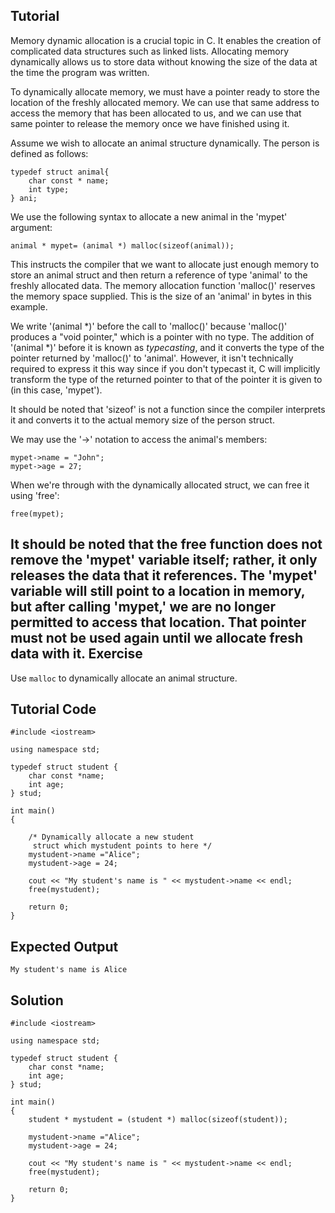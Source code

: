 Tutorial
--------

Memory dynamic allocation is a crucial topic in C. It enables the creation of complicated data structures such as linked lists. Allocating memory dynamically allows us to store data without knowing the size of the data at the time the program was written.

To dynamically allocate memory, we must have a pointer ready to store the location of the freshly allocated memory. We can use that same address to access the memory that has been allocated to us, and we can use that same pointer to release the memory once we have finished using it.

Assume we wish to allocate an animal structure dynamically. The person is defined as follows:

    typedef struct animal{
        char const * name;
        int type;
    } ani;

We use the following syntax to allocate a new animal in the 'mypet' argument: 

    animal * mypet= (animal *) malloc(sizeof(animal));

This instructs the compiler that we want to allocate just enough memory to store an animal struct and then return a reference of type 'animal' to the freshly allocated data. The memory allocation function 'malloc()' reserves the memory space supplied. This is the size of an 'animal' in bytes in this example.

 We write '(animal *)' before the call to 'malloc()' because 'malloc()' produces a "void pointer," which is a pointer with no type. The addition of '(animal *)' before it is known as *typecasting*, and it converts the type of the pointer returned by 'malloc()' to 'animal'. However, it isn't technically required to express it this way since if you don't typecast it, C will implicitly transform the type of the returned pointer to that of the pointer it is given to (in this case, 'mypet').

It should be noted that 'sizeof' is not a function since the compiler interprets it and converts it to the actual memory size of the person struct.

We may use the '->' notation to access the animal's members:

    mypet->name = "John";
    mypet->age = 27;

When we're through with the dynamically allocated struct, we can free it using 'free':

    free(mypet);

It should be noted that the free function does not remove the 'mypet' variable itself; rather, it only releases the data that it references. The 'mypet' variable will still point to a location in memory, but after calling 'mypet,' we are no longer permitted to access that location. That pointer must not be used again until we allocate fresh data with it.
Exercise
--------

Use `malloc` to dynamically allocate an animal structure.

Tutorial Code
-------------

	#include <iostream>

	using namespace std;

	typedef struct student {
		char const *name;
		int age;
	} stud;

	int main()
	{
		
		/* Dynamically allocate a new student
         struct which mystudent points to here */
		mystudent->name ="Alice";
		mystudent->age = 24;
		
		cout << "My student's name is " << mystudent->name << endl;
		free(mystudent);

		return 0;
	}

Expected Output
---------------

    My student's name is Alice

Solution
--------

    #include <iostream>

	using namespace std;

	typedef struct student {
		char const *name;
		int age;
	} stud;

	int main()
	{
		student * mystudent = (student *) malloc(sizeof(student));
		
		mystudent->name ="Alice";
		mystudent->age = 24;
		
		cout << "My student's name is " << mystudent->name << endl;
		free(mystudent);

		return 0;
	}
